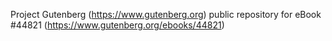 Project Gutenberg (https://www.gutenberg.org) public repository for eBook #44821 (https://www.gutenberg.org/ebooks/44821)

